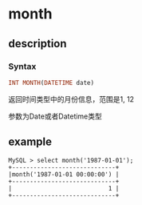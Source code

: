 # month

## description

### Syntax

```Haskell
INT MONTH(DATETIME date)
```

返回时间类型中的月份信息，范围是1, 12

参数为Date或者Datetime类型

## example

```Plain Text
MySQL > select month('1987-01-01');
+-----------------------------+
|month('1987-01-01 00:00:00') |
+-----------------------------+
|                           1 |
+-----------------------------+
```
